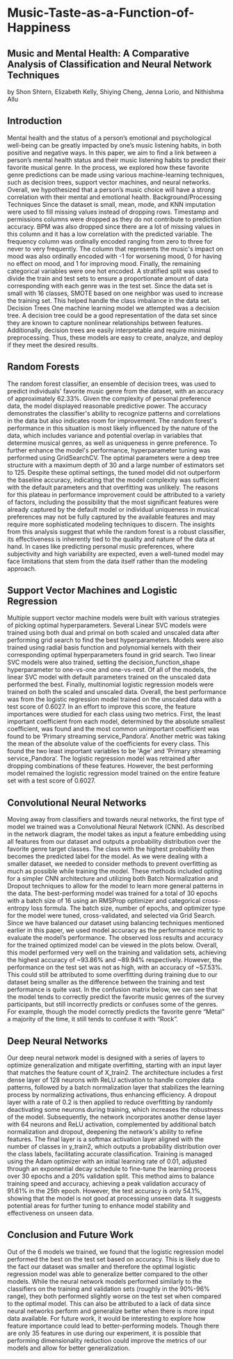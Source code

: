 # Music-Taste-as-a-Function-of-Happiness

## Music and Mental Health: A Comparative Analysis of Classification and Neural Network Techniques

by Shon Shtern, Elizabeth Kelly, Shiying Cheng, Jenna Lorio, and Nithishma Allu

## Introduction
Mental health and the status of a person’s emotional and psychological well-being can be greatly impacted by one’s music listening habits, in both positive and negative ways. In this paper, we aim to find a link between a person’s mental health status and their music listening habits to predict their favorite musical genre. In the process, we explored how these favorite genre predictions can be made using various machine-learning techniques, such as decision trees, support vector machines, and neural networks. Overall, we hypothesized that a person’s music choice will have a strong correlation with their mental and emotional health.
Background/Processing Techniques
Since the dataset is small, mean, mode, and KNN imputation were used to fill missing values instead of dropping rows. Timestamp and permissions columns were dropped as they do not contribute to prediction accuracy. BPM was also dropped since there are a lot of missing values in this column and it has a low correlation with the predicted variable. The frequency column was ordinally encoded ranging from zero to three for never to very frequently. The column that represents the music's impact on mood was also ordinally encoded with -1 for worsening mood, 0 for having no effect on mood, and 1 for improving mood. Finally, the remaining categorical variables were one hot encoded. A stratified split was used to divide the train and test sets to ensure a proportionate amount of data corresponding with each genre was in the test set. Since the data set is small with 16 classes, SMOTE based on one neighbor was used to increase the training set. This helped handle the class imbalance in the data set.
Decision Trees
One machine learning model we attempted was a decision tree. A decision tree could be a good representation of the data set since they are known to capture nonlinear relationships between features. Additionally, decision trees are easily interpretable and require minimal preprocessing. Thus, these models are easy to create, analyze, and deploy if they meet the desired results.
	
## **Random Forests**

The random forest classifier, an ensemble of decision trees, was used to predict individuals' favorite music genre from the dataset, with an accuracy of approximately 62.33%. 
Given the complexity of personal preference data, the model displayed reasonable predictive power. The accuracy demonstrates the classifier's ability to recognize patterns and correlations in the data but also indicates room for improvement. The random forest's performance in this situation is most likely influenced by the nature of the data, which includes variance and potential overlap in variables that determine musical genres, as well as uniqueness in genre preference.
         To further enhance the model's performance, hyperparameter tuning was performed using GridSearchCV. The optimal parameters were a deep tree structure with a maximum depth of 30 and a large number of estimators set to 125. Despite these optimal settings, the tuned model did not outperform the baseline accuracy, indicating that the model complexity was sufficient with the default parameters and that overfitting was unlikely. The reasons for this plateau in performance improvement could be attributed to a variety of factors, including the possibility that the most significant features were already captured by the default model or individual uniqueness in musical preferences may not be fully captured by the available features and may require more sophisticated modeling techniques to discern.
       The insights from this analysis suggest that while the random forest is a robust classifier, its effectiveness is inherently tied to the quality and nature of the data at hand. In cases like predicting personal music preferences, where subjectivity and high variability are expected, even a well-tuned model may face limitations that stem from the data itself rather than the modeling approach.

## **Support Vector Machines and Logistic Regression**

Multiple support vector machine models were built with various strategies of picking optimal hyperparameters. Several Linear SVC models were trained using both dual and primal on both scaled and unscaled data after performing grid search to find the best hyperparameters. Models were also trained using radial basis function and polynomial kernels with their corresponding optimal hyperparameters found in grid search. Two linear SVC models were also trained, setting the decision_function_shape hyperparameter to one-vs-one and one-vs-rest. Of all of the models, the linear SVC model with default parameters trained on the unscaled data performed the best. Finally, multinomial logistic regression models were trained on both the scaled and unscaled data. Overall, the best performance was from the logistic regression model trained on the unscaled data with a test score of 0.6027. 
In an effort to improve this score, the feature importances were studied for each class using two metrics. First, the least important coefficient from each model, determined by the absolute smallest coefficient, was found and the most common unimportant coefficient was found to be ‘Primary streaming service_Pandora’. Another metric was taking the mean of the absolute value of the coefficients for every class. This found the two least important variables to be 'Age' and 'Primary streaming service_Pandora’. The logistic regression model was retrained after dropping combinations of these features. However, the best performing model remained the logistic regression model trained on the entire feature set with a test score of 0.6027.

## **Convolutional Neural Networks**

Moving away from classifiers and towards neural networks, the first type of model we trained was a Convolutional Neural Network (CNN). As described in the network diagram, the model takes as input a feature embedding using all features from our dataset and outputs a probability distribution over the favorite genre target classes. The class with the highest probability then becomes the predicted label for the model. As we were dealing with a smaller dataset, we needed to consider methods to prevent overfitting as much as possible while training the model. These methods included opting for a simpler CNN architecture and utilizing both Batch Normalization and Dropout techniques to allow for the model to learn more general patterns in the data. 
The best-performing model was trained for a total of 30 epochs with a batch size of 16 using an RMSProp optimizer and categorical cross-entropy loss formula. The batch size, number of epochs, and optimizer type for the model were tuned, cross-validated, and selected via Grid Search. Since we have balanced our dataset using balancing techniques mentioned earlier in this paper, we used model accuracy as the performance metric to evaluate the model’s performance. The observed loss results and accuracy for the trained optimized model can be viewed in the plots below.
Overall, this model performed very well on the training and validation sets, achieving the highest accuracy of ~93.86% and ~89.94% respectively. However, the performance on the test set was not as high, with an accuracy of ~57.53%. This could still be attributed to some overfitting during training due to our dataset being smaller as the difference between the training and test performance is quite vast. In the confusion matrix below, we can see that the model tends to correctly predict the favorite music genres of the survey participants, but still incorrectly predicts or confuses some of the genres. For example, though the model correctly predicts the favorite genre “Metal” a majority of the time, it still tends to confuse it with “Rock”.

## **Deep Neural Networks**

Our deep neural network model is designed with a series of layers to optimize generalization and mitigate overfitting, starting with an input layer that matches the feature count of X_train2. The architecture includes a first dense layer of 128 neurons with ReLU activation to handle complex data patterns, followed by a batch normalization layer that stabilizes the learning process by normalizing activations, thus enhancing efficiency. A dropout layer with a rate of 0.2 is then applied to reduce overfitting by randomly deactivating some neurons during training, which increases the robustness of the model. Subsequently, the network incorporates another dense layer with 64 neurons and ReLU activation, complemented by additional batch normalization and dropout, deepening the network's ability to refine features. The final layer is a softmax activation layer aligned with the number of classes in y_train2, which outputs a probability distribution over the class labels, facilitating accurate classification.
Training is managed using the Adam optimizer with an initial learning rate of 0.01, adjusted through an exponential decay schedule to fine-tune the learning process over 30 epochs and a 20% validation split. This method aims to balance training speed and accuracy, achieving a peak validation accuracy of 91.61% in the 25th epoch. However, the test accuracy is only 54.1%, showing that the model is not good at processing unseen data. It suggests potential areas for further tuning to enhance model stability and effectiveness on unseen data.

## **Conclusion and Future Work**

Out of the 6 models we trained, we found that the logistic regression model performed the best on the test set based on accuracy. This is likely due to the fact our dataset was smaller and therefore the optimal logistic regression model was able to generalize better compared to the other models. While the neural network models performed similarly to the classifiers on the training and validation sets (roughly in the 90%-96% range), they both performed slightly worse on the test set when compared to the optimal model. This can also be attributed to a lack of data since neural networks perform and generalize better when there is more input data available. For future work, it would be interesting to explore how feature importance could lead to better-performing models. Though there are only 35 features in use during our experiment, it is possible that performing dimensionality reduction could improve the metrics of our models and allow for better generalization.

